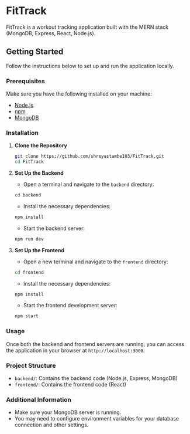 # FitTrack

FitTrack is a workout tracking application built with the MERN stack (MongoDB, Express, React, Node.js).

## Getting Started

Follow the instructions below to set up and run the application locally.

### Prerequisites

Make sure you have the following installed on your machine:
- [Node.js](https://nodejs.org/)
- [npm](https://www.npmjs.com/)
- [MongoDB](https://www.mongodb.com/)

### Installation

1. **Clone the Repository**

    ```bash
    git clone https://github.com/shreyastambe103/FitTrack.git
    cd FitTrack
    ```

2. **Set Up the Backend**

    - Open a terminal and navigate to the `backend` directory:
    
    ```bash
    cd backend
    ```

    - Install the necessary dependencies:
    
    ```bash
    npm install
    ```

    - Start the backend server:
    
    ```bash
    npm run dev
    ```

3. **Set Up the Frontend**

    - Open a new terminal and navigate to the `frontend` directory:
    
    ```bash
    cd frontend
    ```

    - Install the necessary dependencies:
    
    ```bash
    npm install
    ```

    - Start the frontend development server:
    
    ```bash
    npm start
    ```

### Usage

Once both the backend and frontend servers are running, you can access the application in your browser at `http://localhost:3000`.


### Project Structure

- `backend/`: Contains the backend code (Node.js, Express, MongoDB)
- `frontend/`: Contains the frontend code (React)

### Additional Information

- Make sure your MongoDB server is running.
- You may need to configure environment variables for your database connection and other settings.
